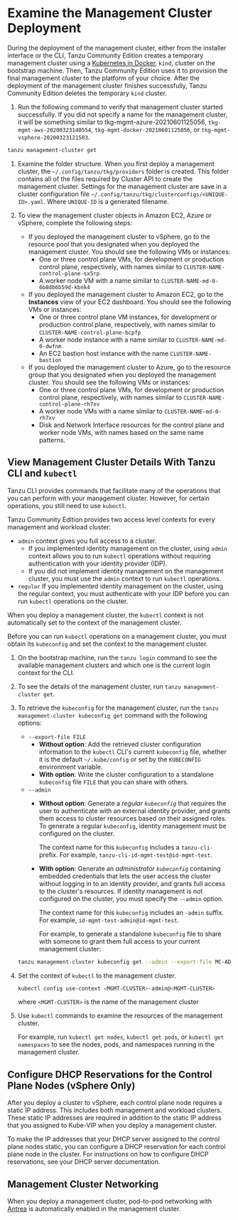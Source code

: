 # Examine the Management Cluster Deployment

During the deployment of the management cluster, either from the installer interface or the CLI, Tanzu Community Edition creates a temporary management cluster using a [Kubernetes in Docker](https://kind.sigs.k8s.io/), `kind`, cluster on the bootstrap machine. Then, Tanzu Community Edition uses it to provision the final management cluster to the platform of your choice. After the deployment of the management cluster finishes successfully, Tanzu Community Edition deletes the temporary `kind` cluster.

1. Run the following command to verify that management cluster started successfully. If you did not specify a name for the management cluster, it will be something similar to tkg-mgmt-azure-20210601125056,  `tkg-mgmt-aws-20200323140554`, `tkg-mgmt-docker-20210601125056`, or `tkg-mgmt-vsphere-20200323121503`.

  ```sh
  tanzu management-cluster get
  ```

1. Examine the folder structure. When you first deploy a management cluster, the `~/.config/tanzu/tkg/providers` folder is created. This folder contains all of the files required by Cluster API to create the management cluster. Settings for the management cluster are save in a cluster configuration file `~/.config/tanzu/tkg/clusterconfigs/<UNIQUE-ID>.yaml`.
Where `UNIQUE-ID` is a generated filename.

1. To view the management cluster objects in Amazon EC2, Azure or vSphere, complete the following steps:
   * If you deployed the management cluster to vSphere, go to the resource pool that you designated when you deployed the management cluster. You should see the following VMs or instances:
     * One or three control plane VMs, for development or production control plane, respectively, with names similar to `CLUSTER-NAME-control-plane-sx5rp`
     * A worker node VM with a name similar to `CLUSTER-NAME-md-0-6b8db6b59d-kbnk4`
   * If you deployed the management cluster to Amazon EC2, go to the **Instances** view of your EC2 dashboard. You should see the following VMs or instances:
     * One or three control plane VM instances, for development or production control plane, respectively, with names similar to `CLUSTER-NAME-control-plane-bcpfp`
     * A worker node instance with a name similar to `CLUSTER-NAME-md-0-dwfnm`
     * An EC2 bastion host instance with the name `CLUSTER-NAME-bastion`
   * If you deployed the management cluster to Azure, go to the resource group that you designated when you deployed the management cluster. You should see the following VMs or instances:
     * One or three control plane VMs, for development or production control plane, respectively, with names similar to `CLUSTER-NAME-control-plane-rh7xv`
     * A worker node VMs with a name similar to `CLUSTER-NAME-md-0-rh7xv`
     * Disk and Network Interface resources for the control plane and worker node VMs, with names based on the same name patterns.

## View Management Cluster Details With Tanzu CLI and `kubectl`

Tanzu CLI provides commands that facilitate many of the operations that you can perform with your management cluster. However, for certain operations, you still need to use `kubectl`.

Tanzu Community Edition provides two access level contexts for every management and workload cluster:

* `admin` context gives you full access to a cluster.
  * If you implemented identity management on the cluster, using  `admin` context allows you to run `kubectl` operations without requiring authentication with your identity provider (IDP).
  * If you did not implement identity management on the management cluster, you must use the `admin` context to run `kubectl` operations.
* `regular` If you implemented identity management on the cluster, using the regular context, you must authenticate with your IDP before you can run `kubectl` operations on the cluster.

When you deploy a management cluster, the `kubectl` context is not automatically set to the context of the management cluster.

Before you can run `kubectl` operations on a management cluster, you must obtain its `kubeconfig` and set the context to the management cluster.

1. On the bootstrap machine, run the `tanzu login` command to see the available management clusters and which one is the current login context for the CLI.
1. To see the details of the management cluster, run `tanzu management-cluster get`.
1. To retrieve the `kubeconfig` for the management cluster, run the `tanzu management-cluster kubeconfig get` command with the following options:
   * `--export-file FILE`
     * **Without option**: Add the retrieved cluster configuration information to the `kubectl` CLI's current `kubeconfig` file, whether it is the default `~/.kube/config` or set by the `KUBECONFIG` environment variable.
     * **With option**: Write the cluster configuration to a standalone `kubeconfig` file `FILE` that you can share with others.
   * `--admin`
     * **Without option**: Generate a _regular `kubeconfig`_ that requires the user to authenticate with an external identity provider, and grants them access to cluster resources based on their assigned roles. To generate a regular  `kubeconfig`, identity management must be configured on the cluster.

       The context name for this `kubeconfig` includes a `tanzu-cli-` prefix. For example, `tanzu-cli-id-mgmt-test@id-mgmt-test`.
     * **With option**: Generate an _administrator `kubeconfig`_ containing embedded credentials that lets the user access the cluster without logging in to an identity provider, and grants full access to the cluster's resources. If identity management is not configured on the cluster, you must specify the `--admin` option.

       The context name for this `kubeconfig` includes an `-admin` suffix. For example, `id-mgmt-test-admin@id-mgmt-test`.

       For example, to generate a standalone `kubeconfig` file to share with someone to grant them full access to your current management cluster:

   ```sh
   tanzu management-cluster kubeconfig get --admin --export-file MC-ADMIN-KUBECONFIG
   ```

1. Set the context of `kubectl` to the management cluster.

   ```sh
   kubectl config use-context <MGMT-CLUSTER>-admin@<MGMT-CLUSTER>
   ```

   where `<MGMT-CLUSTER>` is the name of the management cluster
1. Use `kubectl` commands to examine the resources of the management cluster.

   For example, run `kubectl get nodes`, `kubectl get pods`, or `kubectl get namespaces` to see the nodes, pods, and namespaces running in the management cluster.

## Configure DHCP Reservations for the Control Plane Nodes (vSphere Only)

After you deploy a cluster to vSphere, each control plane node requires a static IP address. This includes both management and workload clusters. These static IP addresses are required in addition to the static IP address that you assigned to Kube-VIP when you deploy a management cluster.

To make the IP addresses that your DHCP server assigned to the control plane nodes static, you can configure a DHCP reservation for each control plane node in the cluster. For instructions on how to configure DHCP reservations, see your DHCP server documentation.

## Management Cluster Networking

When you deploy a management cluster, pod-to-pod networking with [Antrea](https://antrea.io/) is automatically enabled in the management cluster.
